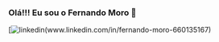 
### Olá!!! Eu sou o Fernando Moro 👋

[![linkedin]([www.linkedin.com/in/fernando-moro-6601351670](https://img.shields.io/badge/LinkedIn-0077B5?style=for-the-badge&logo=linkedin&logoColor=white)https://img.shields.io/badge/LinkedIn-0077B5?style=for-the-badge&logo=linkedin&logoColor=white)(www.linkedin.com/in/fernando-moro-660135167)
